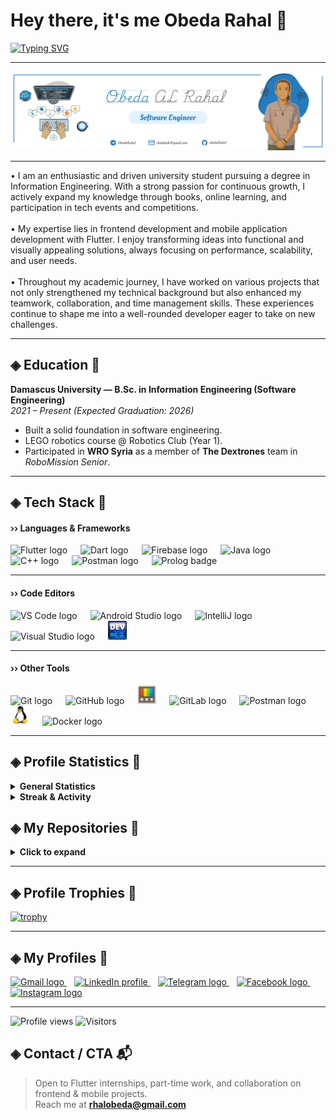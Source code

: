 <h1 align="left">Hey there, it's me Obeda Rahal 👋</h1>

[![Typing SVG](https://readme-typing-svg.demolab.com?font=Oleo+Script&size=29&duration=4000&pause=1000&color=FFC83D&center=false&vCenter=false&width=520&lines=Software+Engineer;Frontend+Developer;Flutter+Mobile+Developer;Focused+on+growth+and+innovation)](https://git.io/typing-svg)

---

![Profile](assets/obedaa.jpg)

---

<p align="left">
• I am an enthusiastic and driven university student pursuing a degree in Information Engineering. With a strong passion for continuous growth, I actively expand my knowledge through books, online learning, and participation in tech events and competitions.<br><br>
• My expertise lies in frontend development and mobile application development with Flutter. I enjoy transforming ideas into functional and visually appealing solutions, always focusing on performance, scalability, and user needs.<br><br>
• Throughout my academic journey, I have worked on various projects that not only strengthened my technical background but also enhanced my teamwork, collaboration, and time management skills. These experiences continue to shape me into a well-rounded developer eager to take on new challenges.
</p>

---

<h2 align="left">◈ Education 📕</h2>

**Damascus University — B.Sc. in Information Engineering (Software Engineering)**  
*2021 – Present (Expected Graduation: 2026)*  
- Built a solid foundation in software engineering.  
- LEGO robotics course @ Robotics Club (Year 1).  
- Participated in **WRO Syria** as a member of **The Dextrones** team in *RoboMission Senior*.

---

<h2 align="left">◈ Tech Stack 🧰</h2>

<h4 align="left">›› Languages & Frameworks</h4>

<div align="left">
  <img src="https://cdn.jsdelivr.net/gh/devicons/devicon/icons/flutter/flutter-original.svg" height="30" alt="Flutter logo" />
  <img width="13" />
  <img src="https://cdn.jsdelivr.net/gh/devicons/devicon/icons/dart/dart-original.svg" height="30" alt="Dart logo" />
  <img width="13" />
  <img src="https://cdn.jsdelivr.net/gh/devicons/devicon/icons/firebase/firebase-plain.svg" height="30" alt="Firebase logo" />
  <img width="13" />
  <img src="https://cdn.jsdelivr.net/gh/devicons/devicon/icons/java/java-original.svg" height="30" alt="Java logo" />
  <img width="13" />
  <img src="https://cdn.jsdelivr.net/gh/devicons/devicon/icons/cplusplus/cplusplus-original.svg" height="30" alt="C++ logo" />
  <img width="13" />
  <img src="https://www.vectorlogo.zone/logos/getpostman/getpostman-icon.svg" height="30" alt="Postman logo" />
  <img width="13" />
  <img src="https://img.shields.io/badge/Prolog-5C2D91?style=for-the-badge" height="24" alt="Prolog badge" />
</div>

---

<h4 align="left">›› Code Editors</h4>

<div align="left">
  <img src="https://cdn.jsdelivr.net/gh/devicons/devicon/icons/vscode/vscode-original.svg" height="30" alt="VS Code logo" />
  <img width="13" />
  <img src="https://cdn.jsdelivr.net/gh/devicons/devicon/icons/androidstudio/androidstudio-original.svg" height="30" alt="Android Studio logo" />
  <img width="13" />
  <img src="https://cdn.jsdelivr.net/gh/devicons/devicon/icons/intellij/intellij-original.svg" height="30" alt="IntelliJ logo" />
  <img width="13" />
  <img src="https://cdn.jsdelivr.net/gh/devicons/devicon/icons/visualstudio/visualstudio-plain.svg" height="30" alt="Visual Studio logo" />
  <img width="13" />
  <img src="./assets/Dev.png" height="30" alt="Dev C++ logo" />
</div>

---

<h4 align="left">›› Other Tools</h4>

<div align="left">
  <img src="https://skillicons.dev/icons?i=git" height="30" alt="Git logo" />
  <img width="13" />
  <img src="https://skillicons.dev/icons?i=github" height="30" alt="GitHub logo" />
  <img width="13" />
  <img src="./assets/PoweToys.png" height="30" alt="PowerToys logo" />
  <img width="13" />
  <img src="https://skillicons.dev/icons?i=gitlab" height="30" alt="GitLab logo" />
  <img width="13" />
  <img src="https://www.vectorlogo.zone/logos/getpostman/getpostman-icon.svg" height="30" alt="Postman logo" />
  <img width="13" />
  <img src="https://raw.githubusercontent.com/devicons/devicon/master/icons/linux/linux-original.svg" height="30" alt="Linux logo" />
  <img width="13" />
  <img src="https://skillicons.dev/icons?i=docker" height="30" alt="Docker logo" />
</div>

---

<h2 align="left">◈ Profile Statistics 🎯</h2>

<details>
  <summary><b>General Statistics</b></summary>
  <br>
  <img src="https://github-readme-stats.vercel.app/api?username=obedaRahal&show_icons=true&theme=light" alt="GitHub stats" />
</details>

<details>
  <summary><b>Streak & Activity</b></summary>
  <br>
  <img src="https://streak-stats.demolab.com?user=obedaRahal&theme=light&border_radius=5" alt="GitHub streak" />
  <br><br>
  <img src="https://github-readme-activity-graph.vercel.app/graph?username=obedaRahal&theme=xcode" alt="GitHub activity graph" />
</details>
<h2 align="left">◈ My Repositories 📂</h2>

<details>
  <summary><b>Click to expand</b></summary>
  <br>

  <!-- AUTO-REPOS:START -->
| Repo | Repo | Repo |
| --- | --- | --- |
| [![Readme Card](https://github-readme-stats.vercel.app/api/pin/?username=obedaRahal&repo=obedaRahal&theme=light)](https://github.com/obedaRahal/obedaRahal) | [![Readme Card](https://github-readme-stats.vercel.app/api/pin/?username=obedaRahal&repo=angular_compiler&theme=light)](https://github.com/obedaRahal/angular_compiler) | [![Readme Card](https://github-readme-stats.vercel.app/api/pin/?username=obedaRahal&repo=project-x&theme=light)](https://github.com/obedaRahal/project-x) |
| <sub>⭐ 0 — No description</sub> | <sub>⭐ 0 — No description</sub> | <sub>⭐ 0 — testing project and learning GIT</sub> |
| [![Readme Card](https://github-readme-stats.vercel.app/api/pin/?username=obedaRahal&repo=RepoTest&theme=light)](https://github.com/obedaRahal/RepoTest) |   |   |
| <sub>⭐ 0 — No description</sub> |   |   |
<!-- AUTO-REPOS:END -->

</details>

---

<h2 align="left">◈ Profile Trophies 👑</h2>

[![trophy](https://github-profile-trophy.vercel.app/?username=obedaRahal&theme=oldie)](https://github.com/ryo-ma/github-profile-trophy)

---




<h2 align="left">◈ My Profiles 📌</h2>

<div align="left">
  <!-- Gmail -->
  <a href="mailto:rhalobeda@gmail.com" target="_blank">
    <img src="https://img.shields.io/badge/-rhalobeda%40gmail.com-D14836?style=for-the-badge&logo=gmail&logoColor=white" height="30" alt="Gmail logo" />
  </a>
  <img width="8" />

  <!-- LinkedIn -->
  <a href="https://www.linkedin.com/in/obedarahal" target="_blank">
    <img src="https://img.shields.io/badge/-Obeda%20Rahal-0077B5?style=for-the-badge&logo=linkedin&logoColor=white" height="30" alt="LinkedIn profile" />
  </a>
  <img width="8" />

  <!-- Telegram -->
  <a href="https://t.me/Obd2003" target="_blank">
    <img src="https://img.shields.io/badge/-Obd2003-2CA5E0?style=for-the-badge&logo=telegram&logoColor=white" height="30" alt="Telegram logo" />
  </a>
  <img width="8" />

  <!-- Facebook -->
  <a href="https://www.facebook.com/share/1ZGUFT9Vnf/?mibextid=wwXIfr" target="_blank">
    <img src="https://img.shields.io/badge/-Facebook-1877F2?style=for-the-badge&logo=facebook&logoColor=white" height="30" alt="Facebook logo" />
  </a>
  <img width="8" />

  <!-- Instagram -->
  <a href="https://www.instagram.com/obeda_rahal?igsh=MXV0emZ1MW5weXgwYw%3D%3D&utm_source=qr" target="_blank">
    <img src="https://img.shields.io/badge/-obeda__rahal-E4405F?style=for-the-badge&logo=instagram&logoColor=white" height="30" alt="Instagram logo" />
  </a>
</div>

---
<p>
  <img src="https://komarev.com/ghpvc/?username=obedaRahal&color=blue&style=for-the-badge" alt="Profile views" />
  <img src="https://visitor-badge.laobi.icu/badge?page_id=obedaRahal" alt="Visitors" />
</p>


<h2 align="left">◈ Contact / CTA 📬</h2>

> Open to Flutter internships, part-time work, and collaboration on frontend & mobile projects.  
> Reach me at **rhalobeda@gmail.com**
